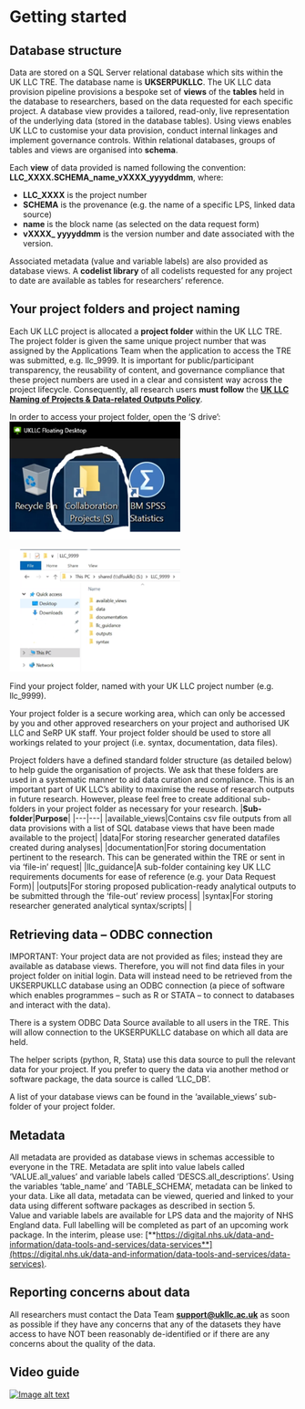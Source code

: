 # Getting started

## Database structure
Data are stored on a SQL Server relational database which sits within the UK LLC TRE. The database name is **UKSERPUKLLC**. The UK LLC data provision pipeline provisions a bespoke set of **views** of the **tables** held in the database to researchers, based on the data requested for each specific project. A database view provides a tailored, read-only, live representation of the underlying data (stored in the database tables). Using views enables UK LLC to customise your data provision, conduct internal linkages and implement governance controls. Within relational databases, groups of tables and views are organised into **schema**.  

Each **view** of data provided is named following the convention: **LLC_XXXX.SCHEMA_name_vXXXX_yyyyddmm**, where: 
* **LLC_XXXX** is the project number
* **SCHEMA** is the provenance (e.g. the name of a specific LPS, linked data source)
* **name** is the block name (as selected on the data request form)
* **vXXXX_ yyyyddmm** is the version number and date associated with the version.  

Associated metadata (value and variable labels) are also provided as database views. A **codelist library** of all codelists requested for any project to date are available as tables for researchers’ reference. 

## Your project folders and project naming
Each UK LLC project is allocated a **project folder** within the UK LLC TRE. The project folder is given the same unique project number that was assigned by the Applications Team when the application to access the TRE was submitted, e.g. llc_9999. It is important for public/participant transparency, the reusability of content, and governance compliance that these project numbers are used in a clear and consistent way across the project lifecycle. Consequently, all research users **must follow** the [**UK LLC Naming of Projects & Data-related Outputs Policy**](https://ukllc.ac.uk/governance).

In order to access your project folder, open the ‘S drive’:  
<img src="../images/user_guide/image-17.png" width="300"/>

<img src="../images/user_guide/image-18.png" width="300"/> 

Find your project folder, named with your UK LLC project number (e.g. llc_9999).   

Your project folder is a secure working area, which can only be accessed by you and other approved researchers on your project and authorised UK LLC and SeRP UK staff. Your project folder should be used to store all workings related to your project (i.e. syntax, documentation, data files).  

Project folders have a defined standard folder structure (as detailed below) to help guide the organisation of projects. We ask that these folders are used in a systematic manner to aid data curation and compliance. This is an important part of UK LLC’s ability to maximise the reuse of research outputs in future research. However, please feel free to create additional sub-folders in your project folder as necessary for your research.
|**Sub-folder**|**Purpose**|
|---|---|
|available_views|Contains csv file outputs from all data provisions with a list of SQL database views that have been made available to the project|
|data|For storing researcher generated datafiles created during analyses|
|documentation|For storing documentation pertinent to the research. This can be generated within the TRE or sent in via ‘file-in’ request|
|llc_guidance|A sub-folder containing key UK LLC requirements documents for ease of reference (e.g. your Data Request Form)|
|outputs|For storing proposed publication-ready analytical outputs to be submitted through the ‘file-out’ review process|
|syntax|For storing researcher generated analytical syntax/scripts|
|


## Retrieving data – ODBC connection
IMPORTANT: Your project data are not provided as files; instead they are available as database views. Therefore, you will not find data files in your project folder on initial login. Data will instead need to be retrieved from the UKSERPUKLLC database using an ODBC connection (a piece of software which enables programmes – such as R or STATA – to connect to databases and interact with the data).  

There is a system ODBC Data Source available to all users in the TRE. This will allow connection to the UKSERPUKLLC database on which all data are held.   

The helper scripts (python, R, Stata) use this data source to pull the relevant data for your project. If you prefer to query the data via another method or software package, the data source is called ‘LLC_DB’.  

A list of your database views can be found in the ‘available_views’ sub-folder of your project folder.

## Metadata
All metadata are provided as database views in schemas accessible to everyone in the TRE. Metadata are split into value labels called ‘VALUE.all_values’ and variable labels called ‘DESCS.all_descriptions’. Using the variables ‘table_name’ and ‘TABLE_SCHEMA’, metadata can be linked to your data. Like all data, metadata can be viewed, queried and linked to your data using different software packages as described in section 5.  
Value and variable labels are available for LPS data and the majority of NHS England data. Full labelling will be completed as part of an upcoming work package. In the interim, please use: [**https://digital.nhs.uk/data-and-information/data-tools-and-services/data-services**](https://digital.nhs.uk/data-and-information/data-tools-and-services/data-services).

##	Reporting concerns about data
All researchers must contact the Data Team [**support@ukllc.ac.uk**](support@ukllc.ac.uk) as soon as possible if they have any concerns that any of the datasets they have access to have NOT been reasonably de-identified or if there are any concerns about the quality of the data.


## Video guide
[![Image alt text](https://img.youtube.com/vi/io6yO6I3utQ/0.jpg)](https://www.youtube.com/watch?v=io6yO6I3utQ)
